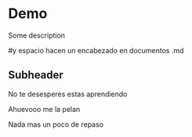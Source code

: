 # Demo

Some description

#y espacio hacen un encabezado en documentos .md

## Subheader

No te desesperes estas aprendiendo

Ahuevooo me la pelan 

Nada mas un poco de repaso
